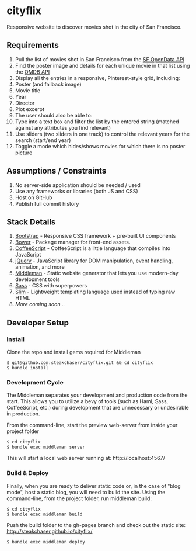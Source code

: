 # cityflix
Responsive website to discover movies shot in the city of San Francisco.

## Requirements
1. Pull the list of movies shot in San Francisco from the [SF OpenData API](https://data.sfgov.org/Culture-and-Recreation/Film-Locations-in-San-Francisco/yitu-d5am)
2. Find the poster image and details for each unique movie in that list using the [OMDB API](http://www.omdbapi.com/)
3. Display all the entries in a responsive, Pinterest-style grid, including:
  1. Poster (and fallback image)
  2. Movie title
  3. Year
  4. Director
  5. Plot excerpt
4. The user should also be able to:
  1. Type into a text box and filter the list by the entered string (matched against any attributes you find relevant)
  2. Use sliders (two sliders in one track) to control the relevant years for the search (start/end year)
  3. Toggle a mode which hides/shows movies for which there is no poster picture
  
## Assumptions / Constraints
1. No server-side application should be needed / used
2. Use any frameworks or libraries (both JS and CSS)
3. Host on GitHub
4. Publish full commit history

## Stack Details
1. [Bootstrap](http://getbootstrap.com/) - Responsive CSS framework + pre-built UI components
2. [Bower](http://bower.io/) - Package manager for front-end assets.
3. [CoffeeScript](http://coffeescript.org/) - CoffeeScript is a little language that compiles into JavaScript
4. [jQuery](https://jquery.com/) - JavaScript library for DOM manipulation, event handling, animation, and more
5. [Middleman](https://middlemanapp.com/) - Static website generator that lets you use modern-day development tools
6. [Sass](http://sass-lang.com/) - CSS with superpowers
7. [Slim](http://slim-lang.com/) - Lightweight templating language used instead of typing raw HTML
8. *More coming soon...*

## Developer Setup
### Install
Clone the repo and install gems required for Middleman
```
$ git@github.com:steakchaser/cityflix.git && cd cityflix
$ bundle install
```

### Development Cycle
The Middleman separates your development and production code from the start. This allows you to utilize a bevy of tools 
(such as Haml, Sass, CoffeeScript, etc.) during development that are unnecessary or undesirable in production.

From the command-line, start the preview web-server from inside your project folder
```
$ cd cityflix
$ bundle exec middleman server
```
This will start a local web server running at: http://localhost:4567/

### Build & Deploy
Finally, when you are ready to deliver static code or, in the case of "blog mode", host a static blog, you will need to 
build the site. Using the command-line, from the project folder, run middleman build:
```
$ cd cityflix
$ bundle exec middleman build
```
Push the build folder to the gh-pages branch and check out the static site: http://steakchaser.github.io/cityflix/ 
```
$ bundle exec middleman deploy
```